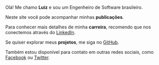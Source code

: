 Olá! Me chamo **Luiz** e sou um Engenheiro de Software brasileiro.

Neste site você pode acompanhar minhas **publicações**.

Para conhecer mais detalhes de minha **carreira**, recomendo que nos conectemos através do <a target="_blank" rel="noopener" href="https://www.linkedin.com/in/umluizlima">LinkedIn</a>.

Se quiser explorar meus <strong>projetos</strong>, me siga no <a target="_blank" rel="noopener" href="https://github.com/umluizlima">GitHub</a>.

Também estou disponível para contato em outras redes sociais, como <a target="_blank" rel="noopener" href="https://facebook.com/umluizlima">Facebook</a> ou <a target="_blank" rel="noopener" href="https://twitter.com/umluizlima">Twitter</a>.

